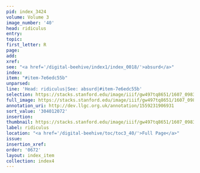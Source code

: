 ```yaml
---
pid: index_3424
volume: Volume 3
image_number: '40'
head: ridiculus
entry:
topic:
first_letter: R
page:
add:
xref:
see: "<a href='/digital-beehive/index1/index_0018/'>absurd</a>"
index:
item: "#item-7e6edc55b"
unparsed:
line: 'Head: ridiculus|See: absurd|#item-7e6edc55b'
selection: https://stacks.stanford.edu/image/iiif/gw497tq8651/1607_0983/429,2072,640,143/full/0/default.jpg
full_image: https://stacks.stanford.edu/image/iiif/gw497tq8651/1607_0983/full/full/0/default.jpg
annotation_uri: http://dev.llgc.org.uk/annotation/1559231906931
sort_value: '304012072'
insertion:
thumbnail: https://stacks.stanford.edu/image/iiif/gw497tq8651/1607_0983/429,2072,640,143/150,/0/default.jpg
label: ridiculus
location: "<a href='/digital-beehive/toc/toc3_40/'>Full Page</a>"
issue:
insertion_xref:
order: '0672'
layout: index_item
collection: index4
---
```

